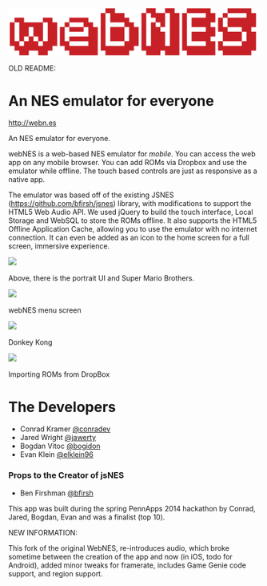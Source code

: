 ![](images/logo.png)

OLD README:

An NES emulator for everyone
=======


<http://webn.es>


An NES emulator for everyone.

webNES is a web-based NES emulator for *mobile*. You can access the web app on any mobile browser. You can add ROMs via Dropbox and use the emulator while offline. The touch based controls are just as responsive as a native app.

The emulator was based off of the existing JSNES (<https://github.com/bfirsh/jsnes>) library, with modifications to support the HTML5 Web Audio API. We used jQuery to build the touch interface, Local Storage and WebSQL to store the ROMs offline. It also supports the HTML5 Offline Application Cache, allowing you to use the emulator with no internet connection. It can even be added as an icon to the home screen for a full screen, immersive experience.


<img src="https://raw2.github.com/conradev/webn.es/master/images/s1.PNG" width= "200px"/>

Above, there is the portrait UI and Super Mario Brothers. 


<img src="https://raw2.github.com/conradev/webn.es/master/images/s2.PNG" width= "200px"/>

webNES menu screen


<img src="https://raw2.github.com/conradev/webn.es/master/images/s3.PNG" width= "200px"/>

Donkey Kong


<img src="https://raw2.github.com/conradev/webn.es/master/images/s4.PNG" width= "200px"/>

Importing ROMs from DropBox


The Developers
========
* Conrad Kramer [@conradev](https://github.com/conradev)
* Jared Wright [@jawerty](https://github.com/jawerty)
* Bogdan Vitoc [@bogidon](https://github.com/bogidon)
* Evan Klein [@elklein96](http://github.com/elklein96)

### Props to the Creator of jsNES
* Ben Firshman [@bfirsh](https://github.com/bfirsh)

This app was built during the spring PennApps 2014 hackathon by Conrad, Jared, Bogdan, Evan and was a finalist (top 10).

NEW INFORMATION:

This fork of the original WebNES, re-introduces audio, which broke sometime between the creation of the app and now (in iOS, todo for Android), added minor tweaks for framerate, includes Game Genie code support, and region support.
